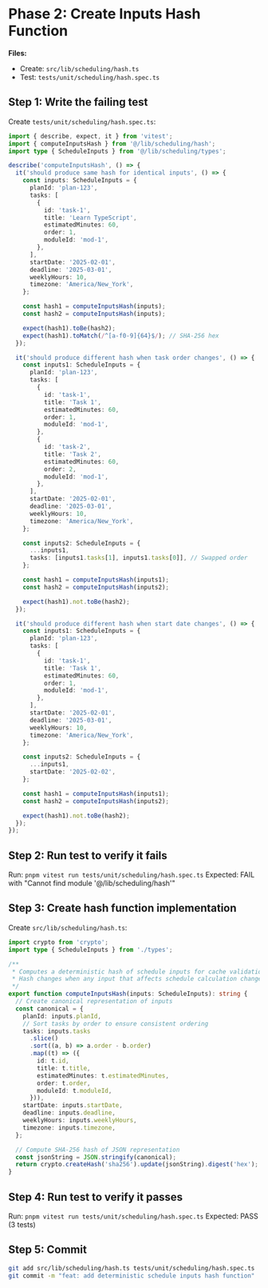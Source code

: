# Phase 2: Create Inputs Hash Function

**Files:**

- Create: `src/lib/scheduling/hash.ts`
- Test: `tests/unit/scheduling/hash.spec.ts`

## Step 1: Write the failing test

Create `tests/unit/scheduling/hash.spec.ts`:

```typescript
import { describe, expect, it } from 'vitest';
import { computeInputsHash } from '@/lib/scheduling/hash';
import type { ScheduleInputs } from '@/lib/scheduling/types';

describe('computeInputsHash', () => {
  it('should produce same hash for identical inputs', () => {
    const inputs: ScheduleInputs = {
      planId: 'plan-123',
      tasks: [
        {
          id: 'task-1',
          title: 'Learn TypeScript',
          estimatedMinutes: 60,
          order: 1,
          moduleId: 'mod-1',
        },
      ],
      startDate: '2025-02-01',
      deadline: '2025-03-01',
      weeklyHours: 10,
      timezone: 'America/New_York',
    };

    const hash1 = computeInputsHash(inputs);
    const hash2 = computeInputsHash(inputs);

    expect(hash1).toBe(hash2);
    expect(hash1).toMatch(/^[a-f0-9]{64}$/); // SHA-256 hex
  });

  it('should produce different hash when task order changes', () => {
    const inputs1: ScheduleInputs = {
      planId: 'plan-123',
      tasks: [
        {
          id: 'task-1',
          title: 'Task 1',
          estimatedMinutes: 60,
          order: 1,
          moduleId: 'mod-1',
        },
        {
          id: 'task-2',
          title: 'Task 2',
          estimatedMinutes: 60,
          order: 2,
          moduleId: 'mod-1',
        },
      ],
      startDate: '2025-02-01',
      deadline: '2025-03-01',
      weeklyHours: 10,
      timezone: 'America/New_York',
    };

    const inputs2: ScheduleInputs = {
      ...inputs1,
      tasks: [inputs1.tasks[1], inputs1.tasks[0]], // Swapped order
    };

    const hash1 = computeInputsHash(inputs1);
    const hash2 = computeInputsHash(inputs2);

    expect(hash1).not.toBe(hash2);
  });

  it('should produce different hash when start date changes', () => {
    const inputs1: ScheduleInputs = {
      planId: 'plan-123',
      tasks: [
        {
          id: 'task-1',
          title: 'Task 1',
          estimatedMinutes: 60,
          order: 1,
          moduleId: 'mod-1',
        },
      ],
      startDate: '2025-02-01',
      deadline: '2025-03-01',
      weeklyHours: 10,
      timezone: 'America/New_York',
    };

    const inputs2: ScheduleInputs = {
      ...inputs1,
      startDate: '2025-02-02',
    };

    const hash1 = computeInputsHash(inputs1);
    const hash2 = computeInputsHash(inputs2);

    expect(hash1).not.toBe(hash2);
  });
});
```

## Step 2: Run test to verify it fails

Run: `pnpm vitest run tests/unit/scheduling/hash.spec.ts`
Expected: FAIL with "Cannot find module '@/lib/scheduling/hash'"

## Step 3: Create hash function implementation

Create `src/lib/scheduling/hash.ts`:

```typescript
import crypto from 'crypto';
import type { ScheduleInputs } from './types';

/**
 * Computes a deterministic hash of schedule inputs for cache validation.
 * Hash changes when any input that affects schedule calculation changes.
 */
export function computeInputsHash(inputs: ScheduleInputs): string {
  // Create canonical representation of inputs
  const canonical = {
    planId: inputs.planId,
    // Sort tasks by order to ensure consistent ordering
    tasks: inputs.tasks
      .slice()
      .sort((a, b) => a.order - b.order)
      .map((t) => ({
        id: t.id,
        title: t.title,
        estimatedMinutes: t.estimatedMinutes,
        order: t.order,
        moduleId: t.moduleId,
      })),
    startDate: inputs.startDate,
    deadline: inputs.deadline,
    weeklyHours: inputs.weeklyHours,
    timezone: inputs.timezone,
  };

  // Compute SHA-256 hash of JSON representation
  const jsonString = JSON.stringify(canonical);
  return crypto.createHash('sha256').update(jsonString).digest('hex');
}
```

## Step 4: Run test to verify it passes

Run: `pnpm vitest run tests/unit/scheduling/hash.spec.ts`
Expected: PASS (3 tests)

## Step 5: Commit

```bash
git add src/lib/scheduling/hash.ts tests/unit/scheduling/hash.spec.ts
git commit -m "feat: add deterministic schedule inputs hash function"
```
